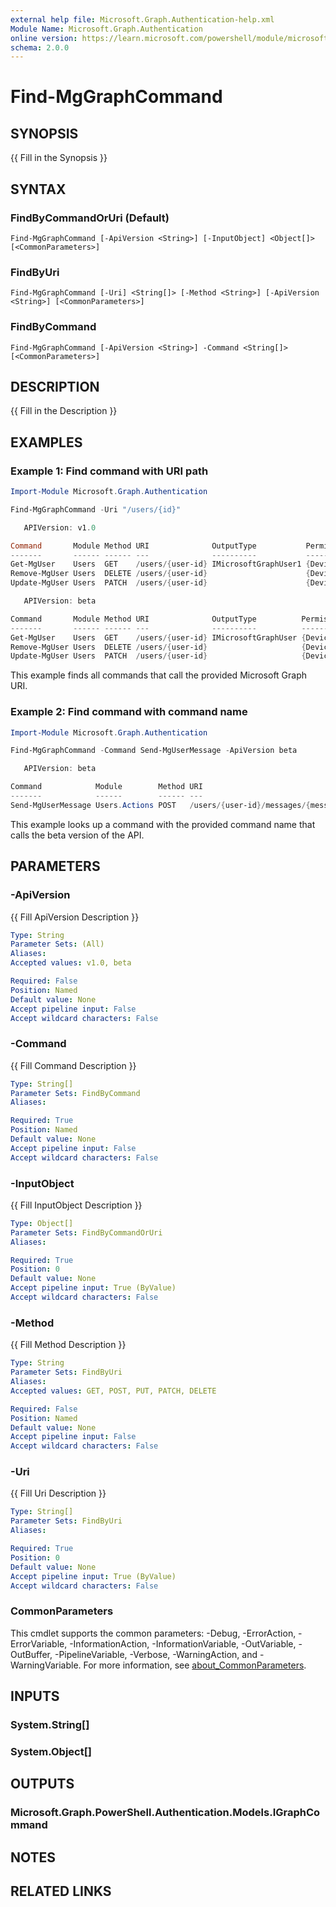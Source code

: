 ```yaml
---
external help file: Microsoft.Graph.Authentication-help.xml
Module Name: Microsoft.Graph.Authentication
online version: https://learn.microsoft.com/powershell/module/microsoft.graph.authentication/find-mggraphcommand
schema: 2.0.0
---
```


# Find-MgGraphCommand

## SYNOPSIS
{{ Fill in the Synopsis }}

## SYNTAX

### FindByCommandOrUri (Default)
```
Find-MgGraphCommand [-ApiVersion <String>] [-InputObject] <Object[]> [<CommonParameters>]
```

### FindByUri
```
Find-MgGraphCommand [-Uri] <String[]> [-Method <String>] [-ApiVersion <String>] [<CommonParameters>]
```

### FindByCommand
```
Find-MgGraphCommand [-ApiVersion <String>] -Command <String[]> [<CommonParameters>]
```

## DESCRIPTION
{{ Fill in the Description }}

## EXAMPLES
### Example 1: Find command with URI path
```powershell
Import-Module Microsoft.Graph.Authentication

Find-MgGraphCommand -Uri "/users/{id}"

   APIVersion: v1.0

Command       Module Method URI              OutputType           Permissions
-------       ------ ------ ---              ----------           -----------
Get-MgUser    Users  GET    /users/{user-id} IMicrosoftGraphUser1 {DeviceManagementApps.Read.All DeviceManagementApps.Rea…
Remove-MgUser Users  DELETE /users/{user-id}                      {DeviceManagementApps.ReadWrite.All DeviceManagementMan…
Update-MgUser Users  PATCH  /users/{user-id}                      {DeviceManagementApps.ReadWrite.All DeviceManagementMan…

   APIVersion: beta

Command       Module Method URI              OutputType          Permissions
-------       ------ ------ ---              ----------          -----------
Get-MgUser    Users  GET    /users/{user-id} IMicrosoftGraphUser {DeviceManagementApps.Read.All DeviceManagementApps.Read…
Remove-MgUser Users  DELETE /users/{user-id}                     {DeviceManagementApps.ReadWrite.All DeviceManagementMana…
Update-MgUser Users  PATCH  /users/{user-id}                     {DeviceManagementApps.ReadWrite.All DeviceManagementMana…
```
This example finds all commands that call the provided Microsoft Graph URI.

### Example 2: Find command with command name
```powershell
Import-Module Microsoft.Graph.Authentication

Find-MgGraphCommand -Command Send-MgUserMessage -ApiVersion beta

   APIVersion: beta

Command            Module        Method URI                                                         OutputType Permissions
-------            ------        ------ ---                                                         ---------- -----------
Send-MgUserMessage Users.Actions POST   /users/{user-id}/messages/{message-id}/microsoft.graph.send            {Mail.Send}
```
This example looks up a command with the provided command name that calls the beta version of the API.

## PARAMETERS

### -ApiVersion
{{ Fill ApiVersion Description }}

```yaml
Type: String
Parameter Sets: (All)
Aliases:
Accepted values: v1.0, beta

Required: False
Position: Named
Default value: None
Accept pipeline input: False
Accept wildcard characters: False
```

### -Command
{{ Fill Command Description }}

```yaml
Type: String[]
Parameter Sets: FindByCommand
Aliases:

Required: True
Position: Named
Default value: None
Accept pipeline input: False
Accept wildcard characters: False
```

### -InputObject
{{ Fill InputObject Description }}

```yaml
Type: Object[]
Parameter Sets: FindByCommandOrUri
Aliases:

Required: True
Position: 0
Default value: None
Accept pipeline input: True (ByValue)
Accept wildcard characters: False
```

### -Method
{{ Fill Method Description }}

```yaml
Type: String
Parameter Sets: FindByUri
Aliases:
Accepted values: GET, POST, PUT, PATCH, DELETE

Required: False
Position: Named
Default value: None
Accept pipeline input: False
Accept wildcard characters: False
```

### -Uri
{{ Fill Uri Description }}

```yaml
Type: String[]
Parameter Sets: FindByUri
Aliases:

Required: True
Position: 0
Default value: None
Accept pipeline input: True (ByValue)
Accept wildcard characters: False
```

### CommonParameters
This cmdlet supports the common parameters: -Debug, -ErrorAction, -ErrorVariable, -InformationAction, -InformationVariable, -OutVariable, -OutBuffer, -PipelineVariable, -Verbose, -WarningAction, and -WarningVariable. For more information, see [about_CommonParameters](http://go.microsoft.com/fwlink/?LinkID=113216).

## INPUTS

### System.String[]

### System.Object[]

## OUTPUTS

### Microsoft.Graph.PowerShell.Authentication.Models.IGraphCommand

## NOTES

## RELATED LINKS
